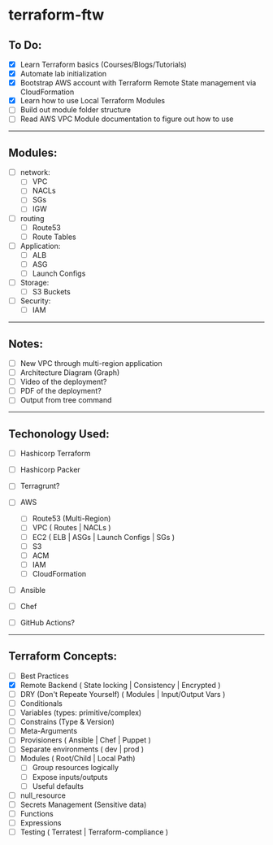 # terraform-ftw

## To Do:
- [x] Learn Terraform basics (Courses/Blogs/Tutorials)
- [x] Automate lab initialization
- [x] Bootstrap AWS account with Terraform Remote State management via CloudFormation
- [x] Learn how to use Local Terraform Modules
- [ ] Build out module folder structure
- [ ] Read AWS VPC Module documentation to figure out how to use

---

## Modules:
- [ ] network:
  - [ ] VPC
  - [ ] NACLs
  - [ ] SGs
  - [ ] IGW
  
- [ ] routing
  - [ ] Route53
  - [ ] Route Tables

- [ ] Application:
  - [ ] ALB
  - [ ] ASG
  - [ ] Launch Configs

- [ ] Storage:
  - [ ] S3 Buckets
  
- [ ] Security:
  - [ ] IAM

---

## Notes:
- [ ] New VPC through multi-region application
- [ ] Architecture Diagram (Graph)
- [ ] Video of the deployment?
- [ ] PDF of the deployment?
- [ ] Output from tree command

---

## Techonology Used:

- [ ] Hashicorp Terraform
- [ ] Hashicorp Packer
- [ ] Terragrunt?
- [ ] AWS
  - [ ] Route53 (Multi-Region)
  - [ ] VPC ( Routes | NACLs )
  - [ ] EC2 ( ELB | ASGs | Launch Configs | SGs )
  - [ ] S3
  - [ ] ACM
  - [ ] IAM
  - [ ] CloudFormation
- [ ] Ansible
- [ ] Chef

- [ ] GitHub Actions?

---

## Terraform Concepts:
- [ ] Best Practices
- [x] Remote Backend ( State locking | Consistency | Encrypted )
- [ ] DRY (Don't Repeate Yourself) ( Modules | Input/Output Vars )
- [ ] Conditionals
- [ ] Variables (types: primitive/complex)
- [ ] Constrains (Type & Version)
- [ ] Meta-Arguments
- [ ] Provisioners ( Ansible | Chef | Puppet )
- [ ] Separate environments ( dev | prod )
- [ ] Modules ( Root/Child | Local Path)
  - [ ] Group resources logically
  - [ ] Expose inputs/outputs
  - [ ] Useful defaults
- [ ] null_resource
- [ ] Secrets Management (Sensitive data)
- [ ] Functions
- [ ] Expressions
- [ ] Testing ( Terratest | Terraform-compliance )
